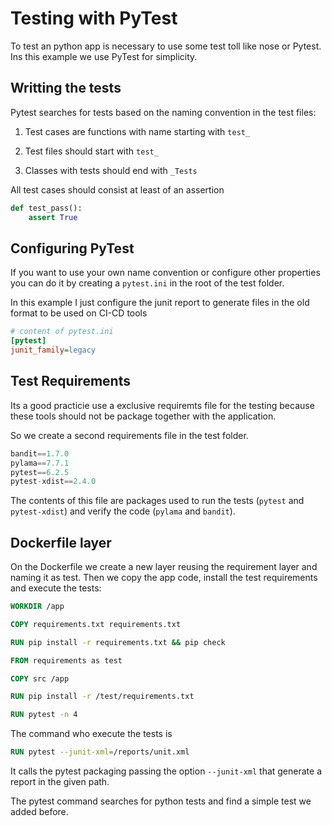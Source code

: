 # Testing with PyTest

To test an python app is necessary to use some test toll like nose or Pytest. Ins this example we use PyTest for simplicity.

## Writting the tests

Pytest searches for tests based on the naming convention in the test files:

1. Test cases are functions with name starting with `test_`

2. Test files should start with `test_`

3. Classes with tests should end with `_Tests`

All test cases should consist at least of an assertion

```python
def test_pass():
    assert True
```

## Configuring PyTest

If you want to use your own name convention or configure other properties you can do it by creating a `pytest.ini` in the root of the test folder.

In this example I just configure the junit report to generate files in the old format to be used on CI-CD tools

```ini
# content of pytest.ini
[pytest]
junit_family=legacy
```

## Test Requirements

Its a good practicie use a exclusive requiremts file for the testing because these tools should not be package together with the application.

So we create a second requirements file in the test folder.

```python
bandit==1.7.0
pylama==7.7.1
pytest==6.2.5
pytest-xdist==2.4.0
```

The contents of this file are packages used to run the tests (`pytest` and `pytest-xdist`) and verify the code (`pylama` and `bandit`).

## Dockerfile layer

On the Dockerfile we create a new layer reusing the requirement layer and naming it as test. Then we copy the app code, install the test requirements and execute the tests:

```Dockerfile
WORKDIR /app 

COPY requirements.txt requirements.txt

RUN pip install -r requirements.txt && pip check

FROM requirements as test

COPY src /app

RUN pip install -r /test/requirements.txt

RUN pytest -n 4
```

The command who execute the tests is

```Dockerfile
RUN pytest --junit-xml=/reports/unit.xml
```

It calls the pytest packaging passing the option `--junit-xml` that generate a report in the given path.

The pytest command searches for python tests and find a simple test we added before.
